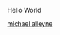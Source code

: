 
<!DOCTYPE>

<html lang="en">
<head>
<script type="text/javascript" src="https://platform.linkedin.com/badges/js/profile.js" async defer></script>
    <script src="https://code.jquery.com/jquery-1.10.2.js"></script>
<meta http-equiv="Content-Type" content="text/html; charset=utf-8"/>
</head> 

<body>
<p>Hello World</p> 
<div class="LI-profile-badge"  data-version="v1" data-size="medium" data-locale="en_US" data-type="horizontal" data-theme="dark" data-vanity="michael-alleyne-126aa8191"><a class="LI-simple-link" href='https://www.linkedin.com/in/michael-alleyne-126aa8191?trk=profile-badge'>michael alleyne</a></div>
</body> 
</html> 


